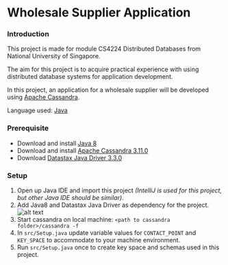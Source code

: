 # Wholesale Supplier Application

### Introduction

This project is made for module CS4224 Distributed Databases from National University of Singapore.

The aim for this project is to acquire practical experience with using distributed database systems 
for application development.

In this project, an application for a wholesale supplier will be developed using 
[Apache Cassandra](http://cassandra.apache.org/).

Language used: [Java](http://www.oracle.com/technetwork/java/javase/overview/java8-2100321.html)

### Prerequisite

- Download and install [Java 8](http://www.oracle.com/technetwork/java/javase/overview/java8-2100321.html)
- Download and install [Apache Cassandra 3.11.0](http://www.apache.org/dyn/closer.lua/cassandra/3.11.0/apache-cassandra-3.11.0-bin.tar.gz)
- Download [Datastax Java Driver 3.3.0](http://docs.datastax.com/en/developer/java-driver/3.3/#getting-the-driver)

### Setup

1. Open up Java IDE and import this project _(IntelliJ is used for this project, but other Java IDE should be similar)_.
2. Add Java8 and Datastax Java Driver as dependency for the project.
![alt text](https://drive.google.com/file/d/0B0CdpMhgfkDyRTBFOWllN2szMmM/view?usp=sharing)
3. Start cassandra on local machine: `<path to cassandra folder>/cassandra -f`
4. In `src/Setup.java` update variable values for `CONTACT_POINT` and `KEY_SPACE` 
to accommodate to your machine environment.
5. Run `src/Setup.java` once to create key space and schemas used in this project.

